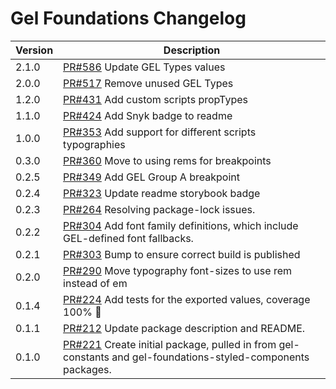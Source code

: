 # Gel Foundations Changelog

| Version | Description                                                                                                                                                  |
| ------- | ------------------------------------------------------------------------------------------------------------------------------------------------------------ |
| 2.1.0   | [PR#586](https://github.com/bbc/psammead/pull/586) Update GEL Types values                                                                                   |
| 2.0.0   | [PR#517](https://github.com/bbc/psammead/pull/517) Remove unused GEL Types                                                                                   |
| 1.2.0   | [PR#431](https://github.com/bbc/psammead/pull/431) Add custom scripts propTypes                                                                              |
| 1.1.0   | [PR#424](https://github.com/bbc/psammead/pull/424) Add Snyk badge to readme                                                                                  |
| 1.0.0   | [PR#353](https://github.com/BBC/psammead/pull/353) Add support for different scripts typographies                                                            |
| 0.3.0   | [PR#360](https://github.com/BBC/psammead/pull/360) Move to using rems for breakpoints                                                                        |
| 0.2.5   | [PR#349](https://github.com/BBC/psammead/pull/349) Add GEL Group A breakpoint                                                                                |
| 0.2.4   | [PR#323](https://github.com/BBC/psammead/pull/323) Update readme storybook badge                                                                             |
| 0.2.3   | [PR#264](https://github.com/BBC/psammead/pull/319) Resolving package-lock issues.                                                                            |
| 0.2.2   | [PR#304](https://github.com/BBC-News/psammead/pull/304) Add font family definitions, which include GEL-defined font fallbacks.                               |
| 0.2.1   | [PR#303](https://github.com/BBC-News/psammead/pull/303) Bump to ensure correct build is published                                                            |
| 0.2.0   | [PR#290](https://github.com/BBC-News/psammead/pull/290) Move typography font-sizes to use rem instead of em                                                  |
| 0.1.4   | [PR#224](https://github.com/BBC-News/psammead/pull/224) Add tests for the exported values, coverage 100% :tada:                                              |
| 0.1.1   | [PR#212](https://github.com/BBC-News/psammead/pull/212) Update package description and README.                                                               |
| 0.1.0   | [PR#221](https://github.com/BBC-News/psammead/pull/221) Create initial package, pulled in from gel-constants and gel-foundations-styled-components packages. |
